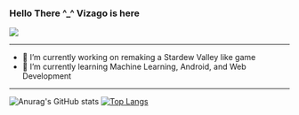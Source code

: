 ### Hello There ^_^ Vizago is here

![](https://github.com/KuroakeVizago/KuroakeVizago/blob/main/Zhongli.gif)

----------------
- 🔭 I’m currently working on remaking a Stardew Valley like game
- 🌱 I’m currently learning Machine Learning, Android, and Web Development
----------------

![Anurag's GitHub stats](https://github-readme-stats.vercel.app/api?username=KuroakeVizago&show_icons=true&theme=radical)
[![Top Langs](https://github-readme-stats.vercel.app/api/top-langs/?username=KuroakeVizago&layout=compact&theme=radical)](https://github.com/anuraghazra/github-readme-stats)

<!--
**KuroakeVizago/KuroakeVizago** is a ✨ _special_ ✨ repository because its `README.md` (this file) appears on your GitHub profile.
Here are some ideas to get you started:

- 🔭 I’m currently working on ...
- 🌱 I’m currently learning Machine Learning, 
- 👯 I’m looking to collaborate on ...
- 🤔 I’m looking for help with ...
- 💬 Ask me about ...
- 📫 How to reach me: ...
- 😄 Pronouns: ...
- ⚡ Fun fact: ...
-->
